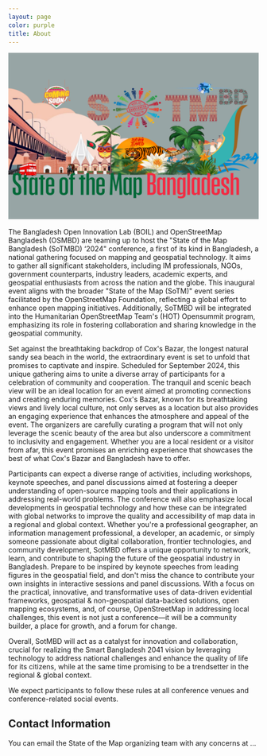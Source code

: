 ```yaml
---
layout: page
color: purple
title: About
---
```


![State_of_the_Map_Bangladesh](./img/nairobi.jpg)

The Bangladesh Open Innovation Lab (BOIL) and OpenStreetMap Bangladesh (OSMBD) are teaming up to host the "State of the Map Bangladesh (SoTMBD) ‘2024" conference, a first of its kind in Bangladesh, a national gathering focused on mapping and geospatial technology. It aims to gather all significant stakeholders, including IM professionals, NGOs, government counterparts, industry leaders, academic experts, and geospatial enthusiasts from across the nation and the globe. This inaugural event aligns with the broader "State of the Map (SoTM)" event series facilitated by the OpenStreetMap Foundation, reflecting a global effort to enhance open mapping initiatives. Additionally, SoTMBD will be integrated into the Humanitarian OpenStreetMap Team's (HOT) Opensummit program, emphasizing its role in fostering collaboration and sharing knowledge in the geospatial community.

Set against the breathtaking backdrop of Cox's Bazar, the longest natural sandy sea beach in the world, the extraordinary event is set to unfold that promises to captivate and inspire. Scheduled for September 2024, this unique gathering aims to unite a diverse array of participants for a celebration of community and cooperation. The tranquil and scenic beach view will be an ideal location for an event aimed at promoting connections and creating enduring memories. Cox's Bazar, known for its breathtaking views and lively local culture, not only serves as a location but also provides an engaging experience that enhances the atmosphere and appeal of the event. The organizers are carefully curating a program that will not only leverage the scenic beauty of the area but also underscore a commitment to inclusivity and engagement. Whether you are a local resident or a visitor from afar, this event promises an enriching experience that showcases the best of what Cox's Bazar and Bangladesh have to offer.

Participants can expect a diverse range of activities, including workshops, keynote speeches, and panel discussions aimed at fostering a deeper understanding of open-source mapping tools and their applications in addressing real-world problems. The conference will also emphasize local developments in geospatial technology and how these can be integrated with global networks to improve the quality and accessibility of map data in a regional and global context.  Whether you're a professional geographer, an information management professional, a developer, an academic, or simply someone passionate about digital collaboration, frontier technologies, and community development, SotMBD offers a unique opportunity to network, learn, and contribute to shaping the future of the geospatial industry in Bangladesh. Prepare to be inspired by keynote speeches from leading figures in the geospatial field, and don't miss the chance to contribute your own insights in interactive sessions and panel discussions. With a focus on the practical, innovative, and transformative uses of data-driven evidential frameworks, geospatial & non-geospatial data-backed solutions, open mapping ecosystems, and, of course, OpenStreetMap in addressing local challenges, this event is not just a conference—it will be a community builder, a place for growth, and a forum for change.


Overall, SotMBD will act as a catalyst for innovation and collaboration, crucial for realizing the Smart Bangladesh 2041 vision by leveraging technology to address national challenges and enhance the quality of life for its citizens, while at the same time promising to be a trendsetter in the regional & global context.


We expect participants to follow these rules at all conference venues and conference-related social events.

## Contact Information

You can email the State of the Map organizing team with any concerns at
...

<!--For police assistance the emergency number in Germany is 112.-->
